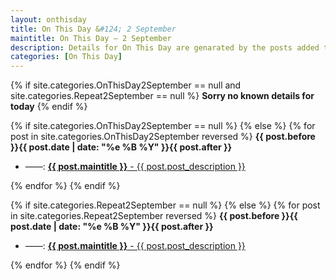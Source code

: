 ```yaml
---
layout: onthisday
title: On This Day &#124; 2 September
maintitle: On This Day — 2 September
description: Details for On This Day are genarated by the posts added to the website so the content is subject to changes/updates over time.
categories: [On This Day]
---
```


{% if site.categories.OnThisDay2September == null and site.categories.Repeat2September == null %}
<strong>Sorry no known details for today</strong>
{% endif %}

{% if site.categories.OnThisDay2September == null %}
{% else %}
{% for post in site.categories.OnThisDay2September reversed %}
<strong>{{ post.before }}{{ post.date | date: "%e %B %Y" }}{{ post.after }}</strong>
<ul>
<li> ——: <a class="{{ post.class }}" href="{{ post.url }}"><strong>{{ post.maintitle }}</strong> - {{ post.post_description }}</a></li>
</ul>
{% endfor %}
{% endif %}

{% if site.categories.Repeat2September == null %}
{% else %}
{% for post in site.categories.Repeat2September reversed %}
<strong>{{ post.before }}{{ post.date | date: "%e %B %Y" }}{{ post.after }}</strong>
<ul>
<li> ——: <a class="{{ post.class }}" href="{{ post.url }}"><strong>{{ post.maintitle }}</strong> - {{ post.post_description }}</a></li>
</ul>
{% endfor %}
{% endif %}
